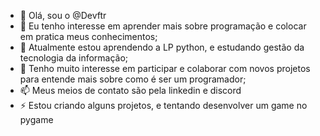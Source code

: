 - 👋 Olá, sou o @Devftr 
- 👀 Eu tenho interesse em aprender mais sobre programação e colocar em pratica meus conhecimentos;
- 🌱 Atualmente estou aprendendo a LP python, e estudando gestão da tecnologia da informação;
- 💞️ Tenho muito interesse em participar e colaborar com novos projetos para entende mais sobre como é ser um programador;
- 📫 Meus meios de contato são pela linkedin e discord
- ⚡ Estou criando alguns projetos, e tentando desenvolver um game no pygame

<!---
Devftr/Devftr is a ✨ special ✨ repository because its `README.md` (this file) appears on your GitHub profile.
You can click the Preview link to take a look at your changes.
--->
